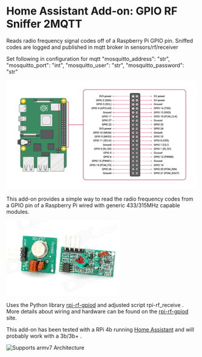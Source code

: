 # Home Assistant Add-on: GPIO RF Sniffer 2MQTT

Reads radio frequency signal codes off of a Raspberry Pi GPIO pin. Sniffed codes are logged and published in mqtt broker in sensors/rf/receiver

Set following in configuration for mqtt
    "mosquitto_address": "str",
    "mosquitto_port": "int",
    "mosquitto_user": "str",
    "mosquitto_password": "str" 

![GPIO pin layout][gpio-pins]

This add-on provides a simple way to read the radio frequency codes from a GPIO pin of a Raspberry Pi wired with generic 433/315MHz capable modules.

![RF hardware][rf-hardware]

Uses the Python library [rpi-rf-gpiod] and adjusted script rpi-rf_receive .  More details about wiring and hardware can be found on the [rpi-rf-gpiod] site.

This add-on has been tested with a RPi 4b running [Home Assistant] and will probably work with a 3b/3b+ .

![Supports armv7 Architecture][armv7-shield]

[armv7-shield]: https://img.shields.io/badge/armv7-yes-green.svg
[rpi-rf-gpiod]: https://pypi.org/project/rpi-rf-gpiod/
[gpio-pins]: https://github.com/darthsebulba04/hassio-gpio-rf/raw/master/GPIO.png
[rf-hardware]: https://github.com/darthsebulba04/hassio-gpio-rf/raw/master/rf-boards.png
[Home Assistant]: https://www.home-assistant.io
